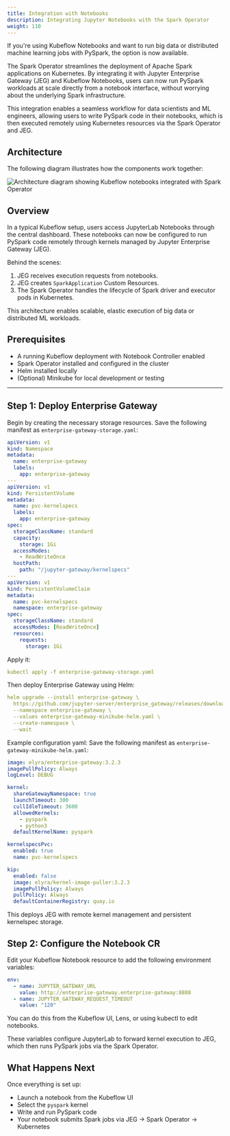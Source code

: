 ```yaml
---
title: Integration with Notebooks
description: Integrating Jupyter Notebooks with the Spark Operator
weight: 110
---
```


If you're using Kubeflow Notebooks and want to run big data or distributed machine learning jobs with PySpark, the option is now available.

The Spark Operator streamlines the deployment of Apache Spark applications on Kubernetes. By integrating it with Jupyter Enterprise Gateway (JEG) and Kubeflow Notebooks, users can now run PySpark workloads at scale directly from a notebook interface, without worrying about the underlying Spark infrastructure.

This integration enables a seamless workflow for data scientists and ML engineers, allowing users to write PySpark code in their notebooks, which is then executed remotely using Kubernetes resources via the Spark Operator and JEG.

## Architecture

The following diagram illustrates how the components work together:

<img src="/docs/images/spark-operator/notebooks-spark.png" 
     alt="Architecture diagram showing Kubeflow notebooks integrated with Spark Operator" 
     class="mt-3 mb-3 border rounded">
</img>

## Overview

In a typical Kubeflow setup, users access JupyterLab Notebooks through the central dashboard. These notebooks can now be configured to run PySpark code remotely through kernels managed by Jupyter Enterprise Gateway (JEG).

Behind the scenes:

1. JEG receives execution requests from notebooks.
2. JEG creates `SparkApplication` Custom Resources.
3. The Spark Operator handles the lifecycle of Spark driver and executor pods in Kubernetes.

This architecture enables scalable, elastic execution of big data or distributed ML workloads.

## Prerequisites

- A running Kubeflow deployment with Notebook Controller enabled
- Spark Operator installed and configured in the cluster
- Helm installed locally
- (Optional) Minikube for local development or testing

---

## Step 1: Deploy Enterprise Gateway

Begin by creating the necessary storage resources. Save the following manifest as `enterprise-gateway-storage.yaml`:

```yaml
apiVersion: v1
kind: Namespace
metadata:
  name: enterprise-gateway
  labels:
    app: enterprise-gateway
---
apiVersion: v1
kind: PersistentVolume
metadata:
  name: pvc-kernelspecs
  labels:
    app: enterprise-gateway
spec:
  storageClassName: standard
  capacity:
    storage: 1Gi
  accessModes:
    - ReadWriteOnce
  hostPath:
    path: "/jupyter-gateway/kernelspecs"
---
apiVersion: v1
kind: PersistentVolumeClaim
metadata:
  name: pvc-kernelspecs
  namespace: enterprise-gateway
spec:
  storageClassName: standard
  accessModes: [ReadWriteOnce]
  resources:
    requests:
      storage: 1Gi

```
Apply it:
```yaml
kubectl apply -f enterprise-gateway-storage.yaml
```
Then deploy Enterprise Gateway using Helm:
```yaml
helm upgrade --install enterprise-gateway \
  https://github.com/jupyter-server/enterprise_gateway/releases/download/v3.2.3/jupyter_enterprise_gateway_helm-3.2.3.tar.gz \
  --namespace enterprise-gateway \
  --values enterprise-gateway-minikube-helm.yaml \
  --create-namespace \
  --wait

```
Example configuration yaml: Save the following manifest as `enterprise-gateway-minikube-helm.yaml`:
```yaml
image: elyra/enterprise-gateway:3.2.3
imagePullPolicy: Always
logLevel: DEBUG

kernel:
  shareGatewayNamespace: true
  launchTimeout: 300
  cullIdleTimeout: 3600
  allowedKernels:
    - pyspark
    - python3
  defaultKernelName: pyspark

kernelspecsPvc:
  enabled: true
  name: pvc-kernelspecs

kip:
  enabled: false
  image: elyra/kernel-image-puller:3.2.3
  imagePullPolicy: Always
  pullPolicy: Always
  defaultContainerRegistry: quay.io

```
This deploys JEG with remote kernel management and persistent kernelspec storage.

## Step 2: Configure the Notebook CR

Edit your Kubeflow Notebook resource to add the following environment variables:
    
```yaml
env:
  - name: JUPYTER_GATEWAY_URL
    value: http://enterprise-gateway.enterprise-gateway:8888
  - name: JUPYTER_GATEWAY_REQUEST_TIMEOUT
    value: "120"

```

You can do this from the Kubeflow UI, Lens, or using kubectl to edit notebooks.

These variables configure JupyterLab to forward kernel execution to JEG, which then runs PySpark jobs via the Spark Operator.

## What Happens Next

Once everything is set up:

- Launch a notebook from the Kubeflow UI
- Select the `pyspark` kernel
- Write and run PySpark code
- Your notebook submits Spark jobs via JEG → Spark Operator → Kubernetes



